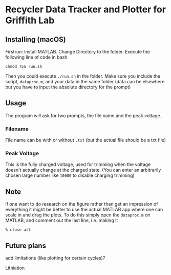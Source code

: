 # Recycler Data Tracker and Plotter for Griffith Lab
## Installing (macOS)
Firstrun: Install MATLAB. Change Directory to the folder. Execute the following line of code in bash

`chmod 755 run.sh`

Then you could execute `./run.sh` in the folder. Make sure you include the script, `dataproc.m`, and your data in the same folder (data can be elsewhere but you have to input the absolute directory for the prompt)

## Usage
The program will ask for two prompts, the file name and the peak voltage. 

### Filename
File name can be with or without `.txt` (but the actual file should be a txt file)

### Peak Voltage
This is the fully charged voltage, used for trimming when the voltage doesn't actually change at the charged state. (You can enter an arbitrarily chosen large number like `10000` to disable charging trimming)

## Note
if one want to do research on the figure rather than get an impression of everything it might be better to use the actual MATLAB app where one can scale in and drag the plots. To do this simply open the `dataproc.m` on MATLAB, and comment out the last line, i.e. making it

`% close all`

## Future plans
add limitations (like plotting for certain cycles)?

Lithiation
